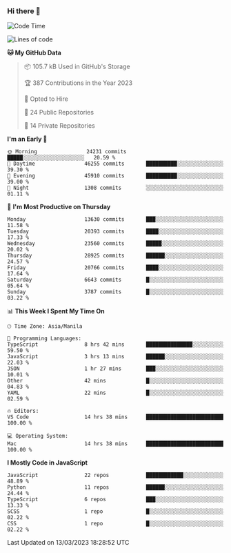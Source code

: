 ### Hi there 👋

<!--START_SECTION:waka-->
![Code Time](http://img.shields.io/badge/Code%20Time-146%20hrs%2037%20mins-blue)

![Lines of code](https://img.shields.io/badge/From%20Hello%20World%20I%27ve%20Written-55.2%20million%20lines%20of%20code-blue)

**🐱 My GitHub Data** 

> 📦 105.7 kB Used in GitHub's Storage 
 > 
> 🏆 387 Contributions in the Year 2023
 > 
> 💼 Opted to Hire
 > 
> 📜 24 Public Repositories 
 > 
> 🔑 14 Private Repositories 
 > 
**I'm an Early 🐤** 

```text
🌞 Morning                24231 commits       █████░░░░░░░░░░░░░░░░░░░░   20.59 % 
🌆 Daytime                46255 commits       ██████████░░░░░░░░░░░░░░░   39.30 % 
🌃 Evening                45910 commits       ██████████░░░░░░░░░░░░░░░   39.00 % 
🌙 Night                  1308 commits        ░░░░░░░░░░░░░░░░░░░░░░░░░   01.11 % 
```
📅 **I'm Most Productive on Thursday** 

```text
Monday                   13630 commits       ███░░░░░░░░░░░░░░░░░░░░░░   11.58 % 
Tuesday                  20393 commits       ████░░░░░░░░░░░░░░░░░░░░░   17.33 % 
Wednesday                23560 commits       █████░░░░░░░░░░░░░░░░░░░░   20.02 % 
Thursday                 28925 commits       ██████░░░░░░░░░░░░░░░░░░░   24.57 % 
Friday                   20766 commits       ████░░░░░░░░░░░░░░░░░░░░░   17.64 % 
Saturday                 6643 commits        █░░░░░░░░░░░░░░░░░░░░░░░░   05.64 % 
Sunday                   3787 commits        █░░░░░░░░░░░░░░░░░░░░░░░░   03.22 % 
```


📊 **This Week I Spent My Time On** 

```text
🕑︎ Time Zone: Asia/Manila

💬 Programming Languages: 
TypeScript               8 hrs 42 mins       ███████████████░░░░░░░░░░   59.50 % 
JavaScript               3 hrs 13 mins       ██████░░░░░░░░░░░░░░░░░░░   22.03 % 
JSON                     1 hr 27 mins        ███░░░░░░░░░░░░░░░░░░░░░░   10.01 % 
Other                    42 mins             █░░░░░░░░░░░░░░░░░░░░░░░░   04.83 % 
YAML                     22 mins             █░░░░░░░░░░░░░░░░░░░░░░░░   02.59 % 

🔥 Editors: 
VS Code                  14 hrs 38 mins      █████████████████████████   100.00 % 

💻 Operating System: 
Mac                      14 hrs 38 mins      █████████████████████████   100.00 % 
```

**I Mostly Code in JavaScript** 

```text
JavaScript               22 repos            ████████████░░░░░░░░░░░░░   48.89 % 
Python                   11 repos            ██████░░░░░░░░░░░░░░░░░░░   24.44 % 
TypeScript               6 repos             ███░░░░░░░░░░░░░░░░░░░░░░   13.33 % 
SCSS                     1 repo              █░░░░░░░░░░░░░░░░░░░░░░░░   02.22 % 
CSS                      1 repo              █░░░░░░░░░░░░░░░░░░░░░░░░   02.22 % 
```




 Last Updated on 13/03/2023 18:28:52 UTC
<!--END_SECTION:waka-->
